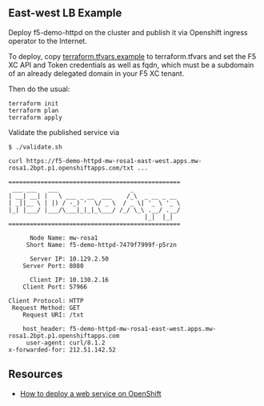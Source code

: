## East-west LB Example

Deploy f5-demo-httpd on the cluster and publish it via Openshift ingress operator to the Internet.

To deploy, copy [terraform.tfvars.example](terraform.tfvars.example) to terraform.tfvars and
set the F5 XC API and Token credentials as well as fqdn, which must be a subdomain of an 
already delegated domain in your F5 XC tenant.

Then do the usual:

```
terraform init
terraform plan
terraform apply
```

Validate the published service via

```
$ ./validate.sh

curl https://f5-demo-httpd-mw-rosa1-east-west.apps.mw-rosa1.2bpt.p1.openshiftapps.com/txt ...   

================================================
 ___ ___   ___                    _
| __| __| |   \ ___ _ __  ___    /_\  _ __ _ __
| _||__ \ | |) / -_) '  \/ _ \  / _ \| '_ \ '_ \ 
|_| |___/ |___/\___|_|_|_\___/ /_/ \_\ .__/ .__/
                                      |_|  |_|
================================================

      Node Name: mw-rosa1
     Short Name: f5-demo-httpd-7479f7999f-p5rzn

      Server IP: 10.129.2.50
    Server Port: 8080

      Client IP: 10.130.2.16
    Client Port: 57966

Client Protocol: HTTP
 Request Method: GET
    Request URI: /txt

    host_header: f5-demo-httpd-mw-rosa1-east-west.apps.mw-rosa1.2bpt.p1.openshiftapps.com
     user-agent: curl/8.1.2
x-forwarded-for: 212.51.142.52
```
 


## Resources

- [How to deploy a web service on OpenShift](https://www.redhat.com/sysadmin/deploy-web-service-openshift)
